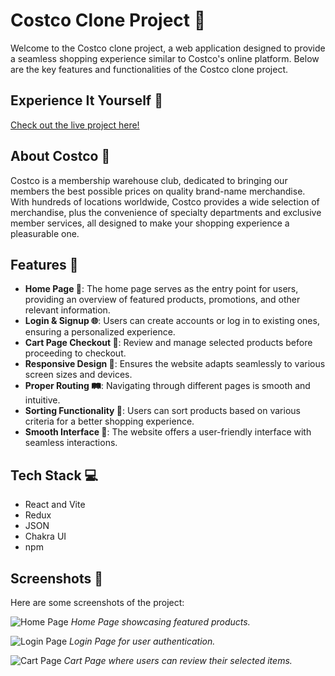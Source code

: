 # Costco Clone Project 🛒

Welcome to the Costco clone project, a web application designed to provide a seamless shopping experience similar to Costco's online platform. Below are the key features and functionalities of the Costco clone project.

## Experience It Yourself 🔗
[Check out the live project here!](https://your-live-project-url.com)

## About Costco 🏪
Costco is a membership warehouse club, dedicated to bringing our members the best possible prices on quality brand-name merchandise. With hundreds of locations worldwide, Costco provides a wide selection of merchandise, plus the convenience of specialty departments and exclusive member services, all designed to make your shopping experience a pleasurable one.

## Features 🚀
- **Home Page 🏡**: The home page serves as the entry point for users, providing an overview of featured products, promotions, and other relevant information.
- **Login & Signup 🌐**: Users can create accounts or log in to existing ones, ensuring a personalized experience.
- **Cart Page Checkout 🛒**: Review and manage selected products before proceeding to checkout.
- **Responsive Design 📱**: Ensures the website adapts seamlessly to various screen sizes and devices.
- **Proper Routing 🛤️**: Navigating through different pages is smooth and intuitive.
- **Sorting Functionality 🔄**: Users can sort products based on various criteria for a better shopping experience.
- **Smooth Interface 🌟**: The website offers a user-friendly interface with seamless interactions.

## Tech Stack 💻
- React and Vite
- Redux
- JSON
- Chakra UI
- npm

## Screenshots 📸
Here are some screenshots of the project:

![Home Page](https://your-image-url.com/homepage-screenshot.png)
*Home Page showcasing featured products.*

![Login Page](https://your-image-url.com/loginpage-screenshot.png)
*Login Page for user authentication.*

![Cart Page](https://your-image-url.com/cartpage-screenshot.png)
*Cart Page where users can review their selected items.*